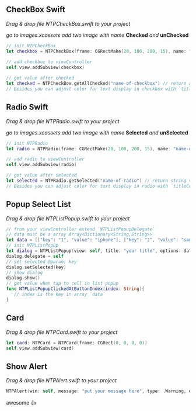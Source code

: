 ## CheckBox Swift
*Drag & drop file NTPCheckBox.swift to your project*

*go to images.xcassets add two image with name* **Checked** *and* **unChecked**
```swift
// init NTPCheckBox
let checkbox = NTPCheckBox(frame: CGRectMake(20, 100, 200, 15), name: "name-of-checkbox", text: "text display for check box", value: "1", checked: true)
   
// add checkbox to viewController
self.view.addSubview(checkbox)

// get value after checked
let checked = NTPCheckBox.getAllChecked("name-of-checkbox") // return array value
// Besides you can adjust color for text display in checkbox with `titleColor` in step init NTPCheckBox

```

## Radio Swift
*Drag & drop file NTPRadio.swift to your project*

*go to images.xcassets add two image with name* **Selected** *and* **unSelected**
```swift
// init NTPRadio
let radio = NTPRadio(frame: CGRectMake(20, 100, 200, 15), name: "name-of-radio", text: "text display for radio", value: "1", selected: true)

// add radio to viewController
self.view.addSubview(radio)

// get value after selected
let selected = NTPRadio.getSelected("name-of-radio") // return string value
// Besides you can adjust color for text display in radio with `titleColor` in step init NTPRadio
```

## Popup Select List
*Drag & drop file NTPListPopup.swift to your project*

```swift
// from your viewController extend `NTPListPopupDelegate`
// data must be a array Array<Dictionary<String,String>>
let data = [["key": "1", "value": "iphone"], ["key": "2", "value": "samsung"]]
// init NTPListPopup
let dialog = NTPListPopup(view: self, title: "your title", options: data)
dialog.delegate = self
// set selected @param: key
dialog.setSelected(key)
// show dialog
dialog.show()
// get value when tap to cell in list popup
func NTPListPopupClickedAtButtonIndex(index: String){
   // index is the key in array `data`
}
```

## Card
*Drag & drop file NTPCard.swift to your project*

```swift
let card: NTPCard = NTPCard(frame: CGRect(0, 0, 0, 0))
self.view.addSubview(card)
```

## Show Alert
*Drag & drop file NTPAlert.swift to your project*

```swift
NTPAlert(win: self, message: "put your message here", type: .Warning, delay: 3).show()
```
awesome :+1:
